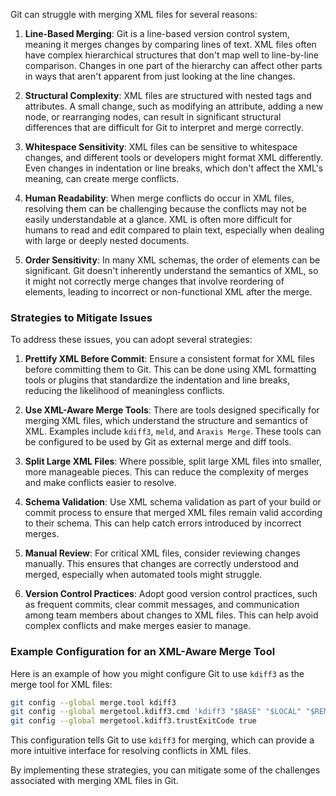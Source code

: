 Git can struggle with merging XML files for several reasons:

1. **Line-Based Merging**: Git is a line-based version control system, meaning it merges changes by comparing lines of text. XML files often have complex hierarchical structures that don't map well to line-by-line comparison. Changes in one part of the hierarchy can affect other parts in ways that aren't apparent from just looking at the line changes.

2. **Structural Complexity**: XML files are structured with nested tags and attributes. A small change, such as modifying an attribute, adding a new node, or rearranging nodes, can result in significant structural differences that are difficult for Git to interpret and merge correctly.

3. **Whitespace Sensitivity**: XML files can be sensitive to whitespace changes, and different tools or developers might format XML differently. Even changes in indentation or line breaks, which don't affect the XML's meaning, can create merge conflicts.

4. **Human Readability**: When merge conflicts do occur in XML files, resolving them can be challenging because the conflicts may not be easily understandable at a glance. XML is often more difficult for humans to read and edit compared to plain text, especially when dealing with large or deeply nested documents.

5. **Order Sensitivity**: In many XML schemas, the order of elements can be significant. Git doesn't inherently understand the semantics of XML, so it might not correctly merge changes that involve reordering of elements, leading to incorrect or non-functional XML after the merge.

### Strategies to Mitigate Issues

To address these issues, you can adopt several strategies:

1. **Prettify XML Before Commit**: Ensure a consistent format for XML files before committing them to Git. This can be done using XML formatting tools or plugins that standardize the indentation and line breaks, reducing the likelihood of meaningless conflicts.

2. **Use XML-Aware Merge Tools**: There are tools designed specifically for merging XML files, which understand the structure and semantics of XML. Examples include `kdiff3`, `meld`, and `Araxis Merge`. These tools can be configured to be used by Git as external merge and diff tools.

3. **Split Large XML Files**: Where possible, split large XML files into smaller, more manageable pieces. This can reduce the complexity of merges and make conflicts easier to resolve.

4. **Schema Validation**: Use XML schema validation as part of your build or commit process to ensure that merged XML files remain valid according to their schema. This can help catch errors introduced by incorrect merges.

5. **Manual Review**: For critical XML files, consider reviewing changes manually. This ensures that changes are correctly understood and merged, especially when automated tools might struggle.

6. **Version Control Practices**: Adopt good version control practices, such as frequent commits, clear commit messages, and communication among team members about changes to XML files. This can help avoid complex conflicts and make merges easier to manage.

### Example Configuration for an XML-Aware Merge Tool

Here is an example of how you might configure Git to use `kdiff3` as the merge tool for XML files:

```bash
git config --global merge.tool kdiff3
git config --global mergetool.kdiff3.cmd 'kdiff3 "$BASE" "$LOCAL" "$REMOTE" -o "$MERGED"'
git config --global mergetool.kdiff3.trustExitCode true
```

This configuration tells Git to use `kdiff3` for merging, which can provide a more intuitive interface for resolving conflicts in XML files.

By implementing these strategies, you can mitigate some of the challenges associated with merging XML files in Git.